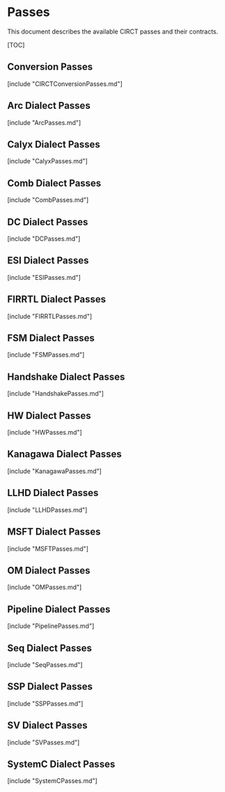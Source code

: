 # Passes

This document describes the available CIRCT passes and their contracts.

[TOC]

## Conversion Passes

[include "CIRCTConversionPasses.md"]

## Arc Dialect Passes

[include "ArcPasses.md"]

## Calyx Dialect Passes

[include "CalyxPasses.md"]

## Comb Dialect Passes

[include "CombPasses.md"]

## DC Dialect Passes

[include "DCPasses.md"]

## ESI Dialect Passes

[include "ESIPasses.md"]

## FIRRTL Dialect Passes

[include "FIRRTLPasses.md"]

## FSM Dialect Passes

[include "FSMPasses.md"]

## Handshake Dialect Passes

[include "HandshakePasses.md"]

## HW Dialect Passes

[include "HWPasses.md"]

## Kanagawa Dialect Passes

[include "KanagawaPasses.md"]

## LLHD Dialect Passes

[include "LLHDPasses.md"]

## MSFT Dialect Passes

[include "MSFTPasses.md"]

## OM Dialect Passes

[include "OMPasses.md"]

## Pipeline Dialect Passes

[include "PipelinePasses.md"]

## Seq Dialect Passes

[include "SeqPasses.md"]

## SSP Dialect Passes

[include "SSPPasses.md"]

## SV Dialect Passes

[include "SVPasses.md"]

## SystemC Dialect Passes

[include "SystemCPasses.md"]
